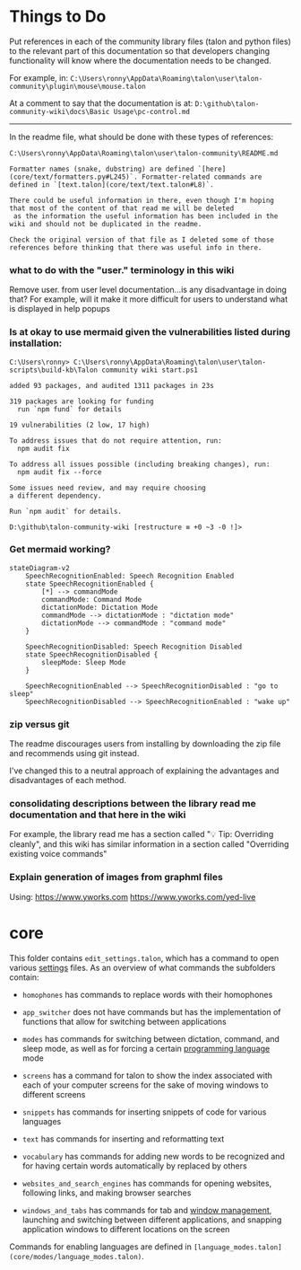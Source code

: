 # Things to Do

Put references in each of the community library files (talon and python files) to the relevant part of this documentation
so that developers changing functionality will know where the documentation needs to be changed.

For example, in:
`C:\Users\ronny\AppData\Roaming\talon\user\talon-community\plugin\mouse\mouse.talon`

At a comment to say that the documentation is at:
`D:\github\talon-community-wiki\docs\Basic Usage\pc-control.md`

---

In the readme file, what should be done with these types of references:

```
C:\Users\ronny\AppData\Roaming\talon\user\talon-community\README.md

Formatter names (snake, dubstring) are defined `[here](core/text/formatters.py#L245)`. Formatter-related commands are defined in `[text.talon](core/text/text.talon#L8)`.

There could be useful information in there, even though I'm hoping that most of the content of that read me will be deleted
 as the information the useful information has been included in the wiki and should not be duplicated in the readme.

Check the original version of that file as I deleted some of those references before thinking that there was useful info in there.
```

### what to do with the "user." terminology in this wiki

Remove user. from user level documentation...is any disadvantage in doing that?
For example, will it make it more difficult for users to understand what is displayed in help popups

### Is at okay to use mermaid given the vulnerabilities listed during installation:

```
C:\Users\ronny> C:\Users\ronny\AppData\Roaming\talon\user\talon-scripts\build-kb\Talon community wiki start.ps1

added 93 packages, and audited 1311 packages in 23s

319 packages are looking for funding
  run `npm fund` for details

19 vulnerabilities (2 low, 17 high)

To address issues that do not require attention, run:
  npm audit fix

To address all issues possible (including breaking changes), run:
  npm audit fix --force

Some issues need review, and may require choosing
a different dependency.

Run `npm audit` for details.

D:\github\talon-community-wiki [restructure ≡ +0 ~3 -0 !]>
```

### Get mermaid working?

```mermaid
stateDiagram-v2
	SpeechRecognitionEnabled: Speech Recognition Enabled
    state SpeechRecognitionEnabled {
        [*] --> commandMode
        commandMode: Command Mode
        dictationMode: Dictation Mode
        commandMode --> dictationMode : "dictation mode"
        dictationMode --> commandMode : "command mode"
    }

    SpeechRecognitionDisabled: Speech Recognition Disabled
    state SpeechRecognitionDisabled {
        sleepMode: Sleep Mode
    }

	SpeechRecognitionEnabled --> SpeechRecognitionDisabled : "go to sleep"
	SpeechRecognitionDisabled --> SpeechRecognitionEnabled : "wake up"

```

### zip versus git

The readme discourages users from installing by downloading the zip file and recommends using git instead.

I've changed this to a neutral approach of explaining the advantages and disadvantages of each method.

### consolidating descriptions between the library read me documentation and that here in the wiki

For example, the library read me has a section called "💡 Tip: Overriding cleanly", and this wiki has
similar information in a section called "Overriding existing voice commands"

### Explain generation of images from graphml files

Using: https://www.yworks.com
https://www.yworks.com/yed-live

# core

This folder contains `edit_settings.talon`, which has a command to open various [settings](https://github.com/talonhub/community?tab=readme-ov-file#settings) files. As an overview of what commands the subfolders contain:

- `homophones` has commands to replace words with their homophones

- `app_switcher` does not have commands but has the implementation of functions that allow for switching between applications
- `modes` has commands for switching between dictation, command, and sleep mode, as well as for forcing a certain [programming language](https://github.com/talonhub/community?tab=readme-ov-file#programming-languages) mode
- `screens` has a command for talon to show the index associated with each of your computer screens for the sake of moving windows to different screens
- `snippets` has commands for inserting snippets of code for various languages
- `text` has commands for inserting and reformatting text
- `vocabulary` has commands for adding new words to be recognized and for having certain words automatically by replaced by others
- `websites_and_search_engines` has commands for opening websites, following links, and making browser searches
- `windows_and_tabs` has commands for tab and [window management](https://github.com/talonhub/community?tab=readme-ov-file#window-management), launching and switching between different applications, and snapping application windows to different locations on the screen

Commands for enabling languages are defined in `[language_modes.talon](core/modes/language_modes.talon)`.
